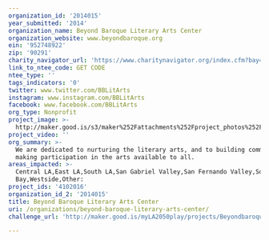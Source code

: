 ```yaml
---
organization_id: '2014015'
year_submitted: '2014'
organization_name: Beyond Baroque Literary Arts Center
organization_website: www.beyondbaroque.org
ein: '952748922'
zip: '90291'
charity_navigator_url: 'https://www.charitynavigator.org/index.cfm?bay=search.profile&ein=952748922'
link_to_ntee_code: GET CODE
ntee_type: ''
tags_indicators: '0'
twitter: www.twitter.com/BBLitArts
instagram: www.instagram.com/BBLitArts
facebook: www.facebook.com/BBLitArts
org_type: Nonprofit
project_image: >-
  http://maker.good.is/s3/maker%252Fattachments%252Fproject_photos%252Fimages%252F22565%252Fdisplay%252FProposed_Space_for_Venice_Arts_Commons.jpg=c570x385
project_video: ''
org_summary: >-
  We are dedicated to nurturing the literary arts, and to building community by
  making participation in the arts available to all.
areas_impacted: >-
  Central LA,East LA,South LA,San Gabriel Valley,San Fernando Valley,South
  Bay,Westside,Other:
project_ids: '4102016'
organization_id_2: '2014015'
title: Beyond Baroque Literary Arts Center
uri: /organizations/beyond-baroque-literary-arts-center/
challenge_url: 'http://maker.good.is/myLA2050play/projects/Beyondbaroque.html'

---
```


